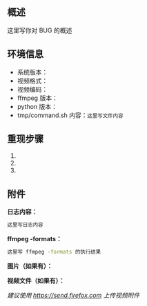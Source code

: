 ## 概述

这里写你对 BUG 的概述


## 环境信息

- 系统版本：
- 视频格式：
- 视频编码：
- ffmpeg 版本：
- python 版本：
- tmp/command.sh 内容：`这里写文件内容`


## 重现步骤

1. 
2. 
3. 


## 附件

**日志内容：**

```bash
这里写日志内容
```


**ffmpeg -formats：**

```bash
这里写 ffmpeg -formats 的执行结果
```


**图片（如果有）：**



**视频文件（如果有）：**

*建议使用 https://send.firefox.com 上传视频附件*

